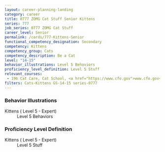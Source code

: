 ```yaml
---
layout: career-planning-landing
category: career
title: 0777 ZOMG Cat Stuff Senior Kittens
series: 777
job_series: 0777 ZOMG Cat Stuff
career_level: Senior
permalink: /cards/777-Kittens-Senior
functional_competency_designation: Secondary
competency: Kittens
competency_group: Cats
competency_description: Be a Cat
level: "14-15"
behavior_illustrations: Level 5 Behaviors
proficiency_level_definition: Level 5 Stuff
relevant_courses: 
 - 196 Cat Care, Cat School, <a href="https://www.cfo.gov">www.cfo.gov</a>
filters: Cats-Kittens GS-14-15 series-0777
---
```


<div class="desktop:grid-col-6 margin-y-205">
  <div class="border-top-05 bg-white padding-2 shadow-5 height-full members-hover border-1px border-gray-30 border-top-orange radius-lg">
    <h3>Behavior Illustrations</h3>
    <dl class="text-base"><dt>Kittens ( Level 5 - Expert)</dt><dd>Level 5 Behaviors</dd></dl>
  </div>
</div>
<div class="desktop:grid-col-6 margin-y-205">
  <div class="border-top-05 bg-white padding-2 shadow-5 height-full members-hover border-1px border-gray-30 border-top-orange radius-lg">
    <h3>Proficiency Level Definition</h3>
    <dl class="text-base"><dt>Kittens ( Level 5 - Expert)</dt><dd>Level 5 Stuff</dd></dl>
  </div>
</div>